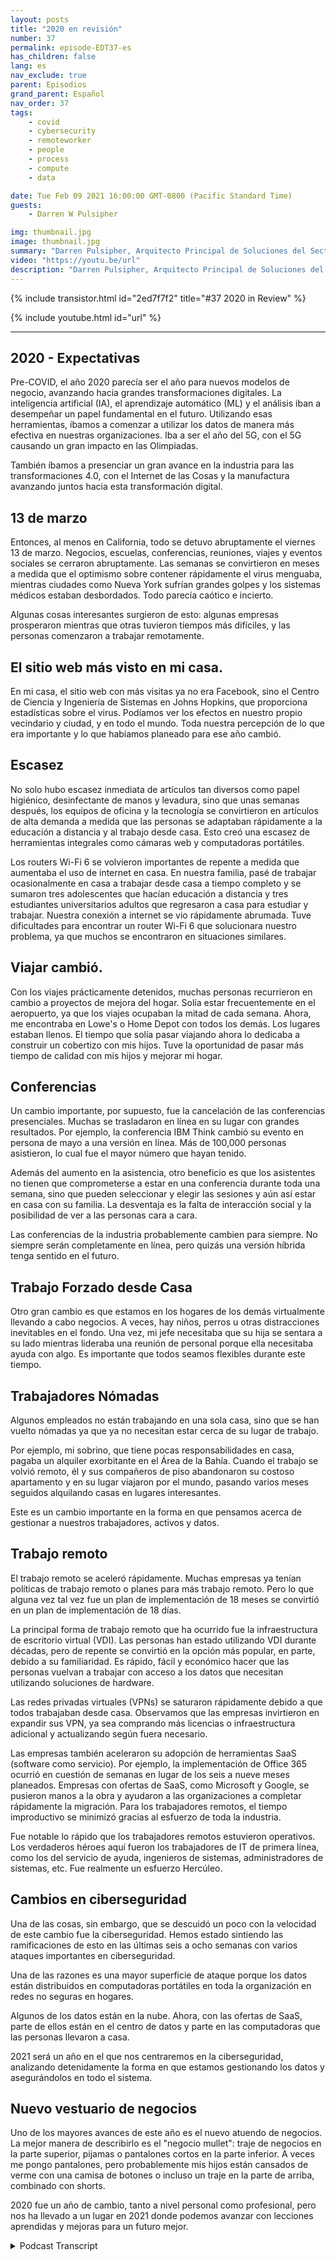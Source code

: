 ```yaml
---
layout: posts
title: "2020 en revisión"
number: 37
permalink: episode-EDT37-es
has_children: false
lang: es
nav_exclude: true
parent: Episodios
grand_parent: Español
nav_order: 37
tags:
    - covid
    - cybersecurity
    - remoteworker
    - people
    - process
    - compute
    - data

date: Tue Feb 09 2021 16:00:00 GMT-0800 (Pacific Standard Time)
guests:
    - Darren W Pulsipher

img: thumbnail.jpg
image: thumbnail.jpg
summary: "Darren Pulsipher, Arquitecto Principal de Soluciones del Sector Público en Intel, reflexiona sobre la interrupción, los cambios y los ajustes que la pandemia de COVID-19 trajo en 2020."
video: "https://youtu.be/url"
description: "Darren Pulsipher, Arquitecto Principal de Soluciones del Sector Público en Intel, reflexiona sobre la interrupción, los cambios y los ajustes que la pandemia de COVID-19 trajo en 2020."
---
```


<div>
{% include transistor.html id="2ed7f7f2" title="#37 2020 in Review" %}

{% include youtube.html id="url" %}
</div>

---

## 2020 - Expectativas

Pre-COVID, el año 2020 parecía ser el año para nuevos modelos de negocio, avanzando hacia grandes transformaciones digitales. La inteligencia artificial (IA), el aprendizaje automático (ML) y el análisis iban a desempeñar un papel fundamental en el futuro. Utilizando esas herramientas, íbamos a comenzar a utilizar los datos de manera más efectiva en nuestras organizaciones. Iba a ser el año del 5G, con el 5G causando un gran impacto en las Olimpiadas.

También íbamos a presenciar un gran avance en la industria para las transformaciones 4.0, con el Internet de las Cosas y la manufactura avanzando juntos hacia esta transformación digital.

## 13 de marzo

Entonces, al menos en California, todo se detuvo abruptamente el viernes 13 de marzo. Negocios, escuelas, conferencias, reuniones, viajes y eventos sociales se cerraron abruptamente. Las semanas se convirtieron en meses a medida que el optimismo sobre contener rápidamente el virus menguaba, mientras ciudades como Nueva York sufrían grandes golpes y los sistemas médicos estaban desbordados. Todo parecía caótico e incierto.

Algunas cosas interesantes surgieron de esto: algunas empresas prosperaron mientras que otras tuvieron tiempos más difíciles, y las personas comenzaron a trabajar remotamente.

## El sitio web más visto en mi casa.

En mi casa, el sitio web con más visitas ya no era Facebook, sino el Centro de Ciencia y Ingeniería de Sistemas en Johns Hopkins, que proporciona estadísticas sobre el virus. Podíamos ver los efectos en nuestro propio vecindario y ciudad, y en todo el mundo. Toda nuestra percepción de lo que era importante y lo que habíamos planeado para ese año cambió.

## Escasez

No solo hubo escasez inmediata de artículos tan diversos como papel higiénico, desinfectante de manos y levadura, sino que unas semanas después, los equipos de oficina y la tecnología se convirtieron en artículos de alta demanda a medida que las personas se adaptaban rápidamente a la educación a distancia y al trabajo desde casa. Esto creó una escasez de herramientas integrales como cámaras web y computadoras portátiles.

Los routers Wi-Fi 6 se volvieron importantes de repente a medida que aumentaba el uso de internet en casa. En nuestra familia, pasé de trabajar ocasionalmente en casa a trabajar desde casa a tiempo completo y se sumaron tres adolescentes que hacían educación a distancia y tres estudiantes universitarios adultos que regresaron a casa para estudiar y trabajar. Nuestra conexión a internet se vio rápidamente abrumada. Tuve dificultades para encontrar un router Wi-Fi 6 que solucionara nuestro problema, ya que muchos se encontraron en situaciones similares.

## Viajar cambió.

Con los viajes prácticamente detenidos, muchas personas recurrieron en cambio a proyectos de mejora del hogar. Solía estar frecuentemente en el aeropuerto, ya que los viajes ocupaban la mitad de cada semana. Ahora, me encontraba en Lowe's o Home Depot con todos los demás. Los lugares estaban llenos. El tiempo que solía pasar viajando ahora lo dedicaba a construir un cobertizo con mis hijos. Tuve la oportunidad de pasar más tiempo de calidad con mis hijos y mejorar mi hogar.

## Conferencias

Un cambio importante, por supuesto, fue la cancelación de las conferencias presenciales. Muchas se trasladaron en línea en su lugar con grandes resultados. Por ejemplo, la conferencia IBM Think cambió su evento en persona de mayo a una versión en línea. Más de 100,000 personas asistieron, lo cual fue el mayor número que hayan tenido.

Además del aumento en la asistencia, otro beneficio es que los asistentes no tienen que comprometerse a estar en una conferencia durante toda una semana, sino que pueden seleccionar y elegir las sesiones y aún así estar en casa con su familia. La desventaja es la falta de interacción social y la posibilidad de ver a las personas cara a cara.

Las conferencias de la industria probablemente cambien para siempre. No siempre serán completamente en línea, pero quizás una versión híbrida tenga sentido en el futuro.

## Trabajo Forzado desde Casa

Otro gran cambio es que estamos en los hogares de los demás virtualmente llevando a cabo negocios. A veces, hay niños, perros u otras distracciones inevitables en el fondo. Una vez, mi jefe necesitaba que su hija se sentara a su lado mientras lideraba una reunión de personal porque ella necesitaba ayuda con algo. Es importante que todos seamos flexibles durante este tiempo.

## Trabajadores Nómadas

Algunos empleados no están trabajando en una sola casa, sino que se han vuelto nómadas ya que ya no necesitan estar cerca de su lugar de trabajo.

Por ejemplo, mi sobrino, que tiene pocas responsabilidades en casa, pagaba un alquiler exorbitante en el Área de la Bahía. Cuando el trabajo se volvió remoto, él y sus compañeros de piso abandonaron su costoso apartamento y en su lugar viajaron por el mundo, pasando varios meses seguidos alquilando casas en lugares interesantes.

Este es un cambio importante en la forma en que pensamos acerca de gestionar a nuestros trabajadores, activos y datos.

## Trabajo remoto

El trabajo remoto se aceleró rápidamente. Muchas empresas ya tenían políticas de trabajo remoto o planes para más trabajo remoto. Pero lo que alguna vez tal vez fue un plan de implementación de 18 meses se convirtió en un plan de implementación de 18 días.

La principal forma de trabajo remoto que ha ocurrido fue la infraestructura de escritorio virtual (VDI). Las personas han estado utilizando VDI durante décadas, pero de repente se convirtió en la opción más popular, en parte, debido a su familiaridad. Es rápido, fácil y económico hacer que las personas vuelvan a trabajar con acceso a los datos que necesitan utilizando soluciones de hardware.

Las redes privadas virtuales (VPNs) se saturaron rápidamente debido a que todos trabajaban desde casa. Observamos que las empresas invirtieron en expandir sus VPN, ya sea comprando más licencias o infraestructura adicional y actualizando según fuera necesario.

Las empresas también aceleraron su adopción de herramientas SaaS (software como servicio). Por ejemplo, la implementación de Office 365 ocurrió en cuestión de semanas en lugar de los seis a nueve meses planeados. Empresas con ofertas de SaaS, como Microsoft y Google, se pusieron manos a la obra y ayudaron a las organizaciones a completar rápidamente la migración. Para los trabajadores remotos, el tiempo improductivo se minimizó gracias al esfuerzo de toda la industria.

Fue notable lo rápido que los trabajadores remotos estuvieron operativos. Los verdaderos héroes aquí fueron los trabajadores de IT de primera línea, como los del servicio de ayuda, ingenieros de sistemas, administradores de sistemas, etc. Fue realmente un esfuerzo Hercúleo.

## Cambios en ciberseguridad

Una de las cosas, sin embargo, que se descuidó un poco con la velocidad de este cambio fue la ciberseguridad. Hemos estado sintiendo las ramificaciones de esto en las últimas seis a ocho semanas con varios ataques importantes en ciberseguridad.

Una de las razones es una mayor superficie de ataque porque los datos están distribuidos en computadoras portátiles en toda la organización en redes no seguras en hogares.

Algunos de los datos están en la nube. Ahora, con las ofertas de SaaS, parte de ellos están en el centro de datos y parte en las computadoras que las personas llevaron a casa.

2021 será un año en el que nos centraremos en la ciberseguridad, analizando detenidamente la forma en que estamos gestionando los datos y asegurándolos en todo el sistema.

## Nuevo vestuario de negocios

Uno de los mayores avances de este año es el nuevo atuendo de negocios. La mejor manera de describirlo es el "negocio mullet": traje de negocios en la parte superior, pijamas o pantalones cortos en la parte inferior. A veces me pongo pantalones, pero probablemente mis hijos están cansados de verme con una camisa de botones o incluso un traje en la parte de arriba, combinado con shorts.

2020 fue un año de cambio, tanto a nivel personal como profesional, pero nos ha llevado a un lugar en 2021 donde podemos avanzar con lecciones aprendidas y mejoras para un futuro mejor.



<details>
<summary> Podcast Transcript </summary>

<p></p>

</details>
